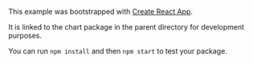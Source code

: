 This example was bootstrapped with [Create React App](https://github.com/facebook/create-react-app).

It is linked to the chart package in the parent directory for development purposes.

You can run `npm install` and then `npm start` to test your package.
